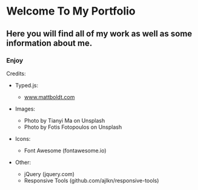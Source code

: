 # Welcome To My Portfolio

## Here you will find all of my work as well as some information about me.

### Enjoy

Credits:

- Typed.js:
  - www.mattboldt.com

- Images:

  - Photo by Tianyi Ma on Unsplash
  - Photo by Fotis Fotopoulos on Unsplash

- Icons:

  - Font Awesome (fontawesome.io)

- Other:
  - jQuery (jquery.com)
  - Responsive Tools (github.com/ajlkn/responsive-tools)
